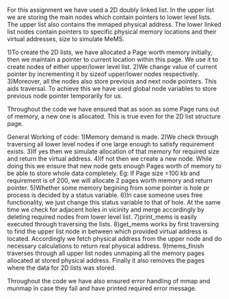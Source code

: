 For this assignment we have used a 2D  doubly linked list.
    In the upper list we are storing the main nodes which contain pointers to lower level lists.
The upper list also contains the mmaped physical address.
    The lower linked list nodes contain pointers to specific physical memory locations and their virtual 
addresses, size to simulate MeMS.

1)To create the 2D lists, we have allocated a Page worth memory initially, then we maintain a pointer
    to current location within this page. We use it to create nodes of either upper/lower level list.
2)We change value of current pointer by incrementing it by sizeof upper/lower nodes respectively.
3)Moreover, all the nodes also store previous and next node pointers. This aids traversal.
    To achieve this we have used global node variables to store previous node pointer temporarily for us.

Throughout the code we have ensured that as soon as some Page runs out of memory, a new one is allocated.
This is true even for the 2D list structure page.

General Working of code:
1)Memory demand is made.
2)We check through traversing all lower level nodes if one large enough to satisfy requirement exists.
3)If yes then we simulate allocation of that memory for required size and return the virtual address.
4)If not then we create a new node. While doing this we ensure that new node gets enough Pages worth of memory 
    to be able to store whole data completely. Eg: If Page size =100 kb and requirement is of 200, we will 
    allocate 2 pages worth memory and return pointer.
5)Whether some memory begining from some pointer is hole pr process is decided by a status variable.
6)In case someone uses free functionality, we just change this status variable to that of hole. At the same time
    we check for adjacent holes in vicinity and merge accordingly by deleting required nodes from lower level list.
7)print_mems is easily executed through traversing the lists.
8)get_mems works by first traversing to find the upper list node in between which provided virtual address is located.
    Accordingly we fetch physical address from the upper node and do necessary calculations to return real physical address.
9)mems_finish traverses through all upper list nodes unmaping all the memory pages allocated at stored physical address.
    Finally it also removes the pages where the data for 2D lists was stored.

Throughout the code we have also ensured error handling of mmap and munmap in case they fail and have printed required error message.
